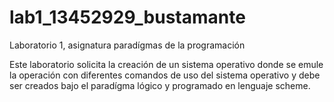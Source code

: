 # lab1_13452929_bustamante
Laboratorio 1, asignatura paradígmas de la programación

Este laboratorio solicita la creación de un sistema operativo donde se emule la operación con diferentes comandos de uso del sistema operativo y debe ser creados bajo el paradígma lógico y programado en lenguaje scheme.